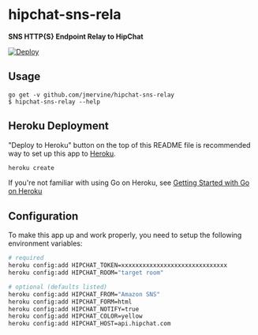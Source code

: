 # hipchat-sns-rela

**SNS HTTP{S} Endpoint Relay to HipChat**

[![Deploy](https://www.herokucdn.com/deploy/button.svg)](https://heroku.com/deploy)

## Usage

```
go get -v github.com/jmervine/hipchat-sns-relay
$ hipchat-sns-relay --help
```


## Heroku Deployment

"Deploy to Heroku" button on the top of this README file is recommended way to set up this app to [Heroku](https://www.heroku.com/).

```bash
heroku create
```

If you're not familiar with using Go on Heroku, see [Getting Started with Go on Heroku](https://devcenter.heroku.com/articles/getting-started-with-go)

## Configuration

To make this app up and work properly, you need to setup the following environment variables:

```bash
# required
heroku config:add HIPCHAT_TOKEN=xxxxxxxxxxxxxxxxxxxxxxxxxxxxxx
heroku config:add HIPCHAT_ROOM="target room"

# optional (defaults listed)
heroku config:add HIPCHAT_FROM="Amazon SNS"
heroku config:add HIPCHAT_FORM=html
heroku config:add HIPCHAT_NOTIFY=true
heroku config:add HIPCHAT_COLOR=yellow
heroku config:add HIPCHAT_HOST=api.hipchat.com
```
